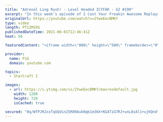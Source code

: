 ```yaml
---
title: "Adrenal Ling Rush! - Level Headed ICYFAR - G2 #199"
excerpt: "In this week’s episode of I Cast Your Freakin Awesome Replays (ICYFAR) players had to win without taking any gas outside their main base! Send in your replays to have them featured in the show\r \r THIS WEEKS ICYFAR Challenge: \"We're Airborne, we're meant to be surrounded\" - You may only attack your opponent"
originalUrl: https://youtube.com/watch?v=2YweEecBMKY
type: video
length: PT12M19S
publishedDateTime: 2021-06-01T12:46:41Z
heat: 50

featuredContent: "<iframe width=\"800\" height=\"500\" frameborder=\"0\" src=\"https://www.youtube.com/embed/2YweEecBMKY\" allow=\"accelerometer; autoplay; encrypted-media; gyroscope; picture-in-picture\" allowfullscreen></iframe>"

provider:
  name: PiG
  domain: youtube.com

topics:
  - StarCraft 2

images:
  - url: https://i.ytimg.com/vi/2YweEecBMKY/maxresdefault.jpg
    width: 1280
    height: 720
    isCached: true

secured: "0q/WfPJR2xxTqUQdin25R09AukNqb1m36X+N1ATiG7RJ+unL8sAl1+ujKQndtIm6BESUSU43OK5f6oSfXSY5lhJTTVkRSgl7kfN8xscuEdrDsNLY4IUiQJBFXoma/2UKwmShB0XqvXVTLFLMIly9LyqedQx0vFRjcrJLAUcEiOsop0Nt6RWjUoD89Id8u5xr1NBlV/ofSL4+RhkOXHPE1o775LSmU+QXq/dsim1pbXxPZiZ6Op8mQKvPDYqm/GtjzuEXMBIvjButNsENLHRDVEPwiPMi2LUTkpeaBwrEPOQGdQgQxChGGxwr2wmf8AEnf+pfV5m09ry1djQgNsHk6HKNjuu9ICgEi8OyFzicJudVcOy87zVetNYmLCn2QVB/uk/ZkRUNnXPV5lCilZg+tG1yNQGRFR56i/qx+gLlzlo=;4cJEZBMGbR/raaPymc78OQ=="
---
```


